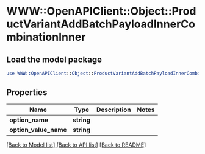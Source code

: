 # WWW::OpenAPIClient::Object::ProductVariantAddBatchPayloadInnerCombinationInner

## Load the model package
```perl
use WWW::OpenAPIClient::Object::ProductVariantAddBatchPayloadInnerCombinationInner;
```

## Properties
Name | Type | Description | Notes
------------ | ------------- | ------------- | -------------
**option_name** | **string** |  | 
**option_value_name** | **string** |  | 

[[Back to Model list]](../README.md#documentation-for-models) [[Back to API list]](../README.md#documentation-for-api-endpoints) [[Back to README]](../README.md)


